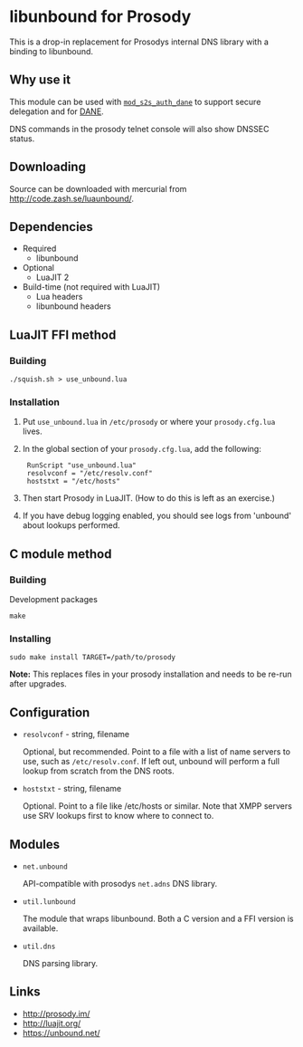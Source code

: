 libunbound for Prosody
======================

This is a drop-in replacement for Prosodys internal DNS library with a binding to
libunbound.

Why use it
----------

This module can be used with [`mod_s2s_auth_dane`](http://code.google.com/p/prosody-modules/wiki/mod_s2s_auth_dane)
to support secure delegation and for [DANE](http://tools.ietf.org/html/rfc6698).

DNS commands in the prosody telnet console will also show DNSSEC status.

Downloading
-----------

Source can be downloaded with mercurial from <http://code.zash.se/luaunbound/>.

Dependencies
------------

* Required
  * libunbound
* Optional
  * LuaJIT 2
* Build-time (not required with LuaJIT)
  * Lua headers
  * libunbound headers

LuaJIT FFI method
-----------------

### Building

`./squish.sh > use_unbound.lua`

### Installation

1. Put `use_unbound.lua` in `/etc/prosody` or where your `prosody.cfg.lua` lives.
2. In the global section of your `prosody.cfg.lua`, add the following:

		RunScript "use_unbound.lua"
		resolvconf = "/etc/resolv.conf"
		hoststxt = "/etc/hosts"

3. Then start Prosody in LuaJIT. (How to do this is left as an exercise.)
4. If you have debug logging enabled, you should see logs from 'unbound' about
  lookups performed.

C module method
---------------

### Building

Development packages

`make`

### Installing

`sudo make install TARGET=/path/to/prosody`

**Note:** This replaces files in your prosody installation and needs to be re-run after upgrades.

Configuration
-------------

* `resolvconf` - string, filename

  Optional, but recommended. Point to a file with a list of name
  servers to use, such as `/etc/resolv.conf`.  If left out,
  unbound will perform a full lookup from scratch from the DNS
  roots.

* `hoststxt` - string, filename

  Optional. Point to a file like /etc/hosts or similar. Note that
  XMPP servers use SRV lookups first to know where to connect to.

Modules
-------

* `net.unbound`

  API-compatible with prosodys `net.adns` DNS library.

* `util.lunbound`

  The module that wraps libunbound.  Both a C version and a FFI version is available.

* `util.dns`

  DNS parsing library.

Links
-----

* <http://prosody.im/>
* <http://luajit.org/>
* <https://unbound.net/>

